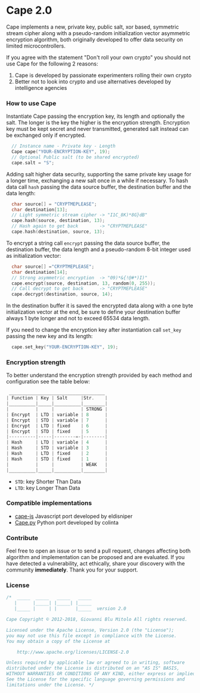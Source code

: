 Cape 2.0
====
Cape implements a new, private key, public salt, xor based, symmetric stream cipher along with a pseudo-random initialization vector asymmetric encryption algorithm, both originally developed to offer data security on limited microcontrollers.

If you agree with the statement "Don't roll your own crypto" you should not use Cape for the following 2 reasons:
1. Cape is developed by passionate experimenters rolling their own crypto
2. Better not to look into crypto and use alternatives developed by intelligence agencies

### How to use Cape
Instantiate Cape passing the encryption key, its length and optionally the salt. The longer is the key the higher is the encryption strength. Encryption key must be kept secret and never transmitted, generated salt instead can be exchanged only if encrypted.
```cpp  
  // Instance name - Private key - Length
  Cape cape("YOUR-ENCRYPTION-KEY", 19);
  // Optional Public salt (to be shared encrypted)
  cape.salt = "S";                      
```
Adding salt higher data security, supporting the same private key usage for a longer time, exchanging a new salt once in a while if necessary.
To hash data call `hash` passing the data source buffer, the destination buffer and the data length:
```cpp  
  char source[] = "CRYPTMEPLEASE";
  char destination[13];
  // Light symmetric stream cipher -> "I1C_8K)*8G}dB"
  cape.hash(source, destination, 13);    
  // Hash again to get back        -> "CRYPTMEPLEASE"
  cape.hash(destination, source, 13);   
```
To encrypt a string call `encrypt` passing the data source buffer, the destination buffer, the data length and a pseudo-random 8-bit integer used as initialization vector:
```cpp  
  char source[] ="CRYPTMEPLEASE";
  char destination[14];
  // Strong asymmetric encryption  -> "09)*&{!@#*)I)"
  cape.encrypt(source, destination, 13, random(0, 255));
  // Call decrypt to get back      -> "CRYPTMEPLEASE"
  cape.decrypt(destination, source, 14);
```
In the destination buffer it is saved the encrypted data along with a one byte initialization vector at the end, be sure to define your destination buffer always 1 byte longer and not to exceed 65534 data length.

If you need to change the encryption key after instantiation call `set_key` passing the new key and its length:
```cpp  
  cape.set_key("YOUR-ENCRYPTION-KEY", 19);
```
### Encryption strength
To better understand the encryption strength provided by each method and configuration see the table below:
```cpp
 ____________________________________
| Function | Key | Salt     |Str.    |
|__________|_____|__________|________|
|          |     |          | STRONG |
| Encrypt  | LTD | variable | 8      |
| Encrypt  | STD | variable | 7      |
| Encrypt  | LTD | fixed    | 6      |
| Encrypt  | STD | fixed    | 5      |
|----------|-----|--------=-|--------|
| Hash     | LTD | variable | 4      |
| Hash     | STD | variable | 3      |
| Hash     | LTD | fixed    | 2      |
| Hash     | STD | fixed    | 1      |
|          |     |          | WEAK   |
|__________|_____|__________|________|
```
* `STD`: key Shorter Than Data
* `LTD`: key Longer Than Data

### Compatible implementations
- [cape-js](https://github.com/eldisniper/cape-js) Javascript port developed by eldisniper
- [Cape.py](https://github.com/colinta/Cape.py) Python port developed by colinta

### Contribute
Feel free to open an issue or to send a pull request, changes affecting both algorithm and implementation can be proposed and are evaluated. If you have detected a vulnerability, act ethically, share your discovery with the community **immediately**.  Thank you for your support.

### License

```cpp  
/*  _____  _____   _____   _____
   |      |_____| |_____| |_____
   |_____ |     | |       |_____  version 2.0

Cape Copyright © 2012-2018, Giovanni Blu Mitolo All rights reserved.

Licensed under the Apache License, Version 2.0 (the "License");
you may not use this file except in compliance with the License.
You may obtain a copy of the License at

    http://www.apache.org/licenses/LICENSE-2.0

Unless required by applicable law or agreed to in writing, software
distributed under the License is distributed on an "AS IS" BASIS,
WITHOUT WARRANTIES OR CONDITIONS OF ANY KIND, either express or implied.
See the License for the specific language governing permissions and
limitations under the License. */
```

